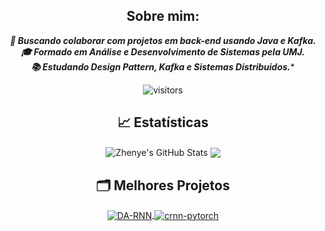 <div align="center">  


## Sobre mim:
 ***🚀 Buscando colaborar com projetos em back-end usando Java e Kafka.
 <br>🎓  Formado em Análise e Desenvolvimento de Sistemas pela ***UMJ***.
 <br> 📚 Estudando Design Pattern, Kafka e Sistemas Distribuidos.****

![visitors](https://visitor-badge.laobi.icu/badge?page_id=peroalcantara9568)
<div align="center"> 
  
## &#x1f4c8; Estatísticas

<img align="center" src="https://github-readme-stats.vercel.app/api/top-langs/?username=pedroalcantara9568&hide=c%2B%2B,c,matlab,assembly&title_color=6aa6f8&text_color=8a919a&icon_color=6aa6f8&bg_color=22272e" alt="Zhenye's GitHub Stats" />

<img align="center" src="https://github-readme-stats.vercel.app/api?username=pedroalcantara9568&show_icons=true&line_height=27&count_private=true&title_color=6aa6f8&text_color=8a919a&icon_color=6aa6f8&bg_color=22272e"  />


## 🗂️ Melhores Projetos

<a href="https://github.com/Zhenye-Na/DA-RNN">
  <img align="center" src="https://github-readme-stats.vercel.app/api/pin/?username=pedroalcantara9568&repo=delivery-api&show_icons=true&line_height=27&title_color=6aa6f8&text_color=8a919a&icon_color=6aa6f8&bg_color=22272e" alt="DA-RNN" />
</a>

<a href="https://github.com/Zhenye-Na/crnn-pytorch">
  <img align="center" src="https://github-readme-stats.vercel.app/api/pin/?username=pedroalcantara9568&repo=pauta-api&show_icons=true&line_height=27&title_color=6aa6f8&text_color=8a919a&icon_color=6aa6f8&bg_color=22272e" alt="crnn-pytorch" />
</a>
</div>
